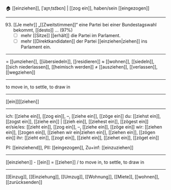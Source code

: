 🏠 [[einziehen]], [ˈaɪ̯nˌtsɪ͡əɛn] | [[zog ein]], haben/sein [[eingezogen]]

---
93. [[Je mehr]] „[[Zweitstimmen]]“ eine Partei bei einer Bundestagswahl bekommt, [[desto]] … (97%)
	- [ ] mehr [[Sitze]] [[erhält]] die Partei im Parlament.
	- [ ] mehr [[Direktkandidaten]] der Partei [[einziehen|ziehen]] ins Parlament ein.

---
= [[umziehen]], [[übersiedeln]], [[residieren]]
≈ [[wohnen]], [[siedeln]], [[sich niederlassen]], [[heimisch werden]]
≠ [[ausziehen]], [[verlassen]], [[wegziehen]]

---
to move in, to settle, to draw in

---
[[ein]][[ziehen]]

---
ich: [[ziehe ein]], [[zog ein]], –, [[ziehe ein]], [[zöge ein]]
du: [[ziehst ein]], [[zogst ein]], [[ziehe ein]] | [[zieh ein]], [[ziehest ein]], [[zögest ein]]
er/sie/es: [[zieht ein]], [[zog ein]], –, [[ziehe ein]], [[zöge ein]]
wir: [[ziehen ein]], [[zogen ein]], [[ziehen wir ein|ziehen ein]], [[ziehen ein]], [[zögen ein]]
ihr: [[zieht ein]], [[zogt ein]], [[zieht ein]], [[ziehet ein]], [[zöget ein]]

PI: [[einziehend]], PII: [[eingezogen]], Zu+inf: [[einzuziehen]]

---
[[einziehen]] - [[ein]] = [[ziehen]] / to move in, to settle, to draw in

---
[[Einzug]], [[Einziehung]], [[Umzug]], [[Wohnung]], [[Miete]], [[wohnen]], [[zurücksenden]]